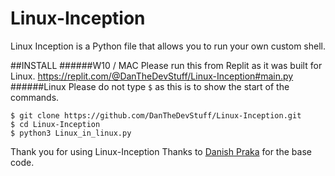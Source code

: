 # Linux-Inception
Linux Inception is a Python file that allows you to run your own custom shell. 


##INSTALL 
######W10 / MAC
Please run this from Replit as it was built for Linux. https://replit.com/@DanTheDevStuff/Linux-Inception#main.py
######Linux
Please do not type `$` as this is to show the start of the commands.
```
$ git clone https://github.com/DanTheDevStuff/Linux-Inception.git
$ cd Linux-Inception
$ python3 Linux_in_linux.py
```
Thank you for using Linux-Inception
Thanks to [Danish Praka](https://danishpraka.sh/) for the base code.
